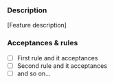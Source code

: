 ### Description
[Feature description]

### Acceptances & rules
- [ ] First rule and it acceptances
- [ ] Second rule and it acceptances
- [ ] and so on...